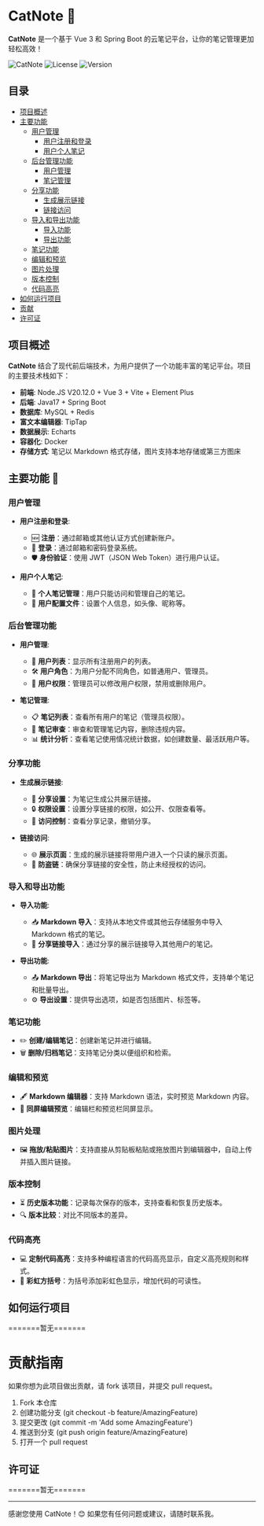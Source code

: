 # CatNote 📓

**CatNote** 是一个基于 Vue 3 和 Spring Boot 的云笔记平台，让你的笔记管理更加轻松高效！

![CatNote](https://img.shields.io/badge/Project-CatNote-brightgreen)
![License](https://img.shields.io/badge/License-MIT-blue)
![Version](https://img.shields.io/badge/Version-1.0.0-orange)

## 目录

- [项目概述](#项目概述)
- [主要功能](#主要功能-rocket)
    - [用户管理](#用户管理)
        - [用户注册和登录](#用户注册和登录)
        - [用户个人笔记](#用户个人笔记)
    - [后台管理功能](#后台管理功能)
        - [用户管理](#用户管理-1)
        - [笔记管理](#笔记管理)
    - [分享功能](#分享功能)
        - [生成展示链接](#生成展示链接)
        - [链接访问](#链接访问)
    - [导入和导出功能](#导入和导出功能)
        - [导入功能](#导入功能)
        - [导出功能](#导出功能)
    - [笔记功能](#笔记功能)
    - [编辑和预览](#编辑和预览)
    - [图片处理](#图片处理)
    - [版本控制](#版本控制)
    - [代码高亮](#代码高亮)
- [如何运行项目](#如何运行项目)
- [贡献](#贡献)
- [许可证](#许可证)

## 项目概述

**CatNote** 结合了现代前后端技术，为用户提供了一个功能丰富的笔记平台。项目的主要技术栈如下：

- **前端**: Node.JS V20.12.0 + Vue 3 + Vite + Element Plus
- **后端**: Java17 + Spring Boot
- **数据库**: MySQL + Redis
- **富文本编辑器**: TipTap
- **数据展示**: Echarts
- **容器化**: Docker
- **存储方式**: 笔记以 Markdown 格式存储，图片支持本地存储或第三方图床

## 主要功能 🚀

### 用户管理

- **用户注册和登录**:
    - 🆕 **注册**：通过邮箱或其他认证方式创建新账户。
    - 🔑 **登录**：通过邮箱和密码登录系统。
    - 🛡️ **身份验证**：使用 JWT（JSON Web Token）进行用户认证。

- **用户个人笔记**:
    - 📓 **个人笔记管理**：用户只能访问和管理自己的笔记。
    - 👤 **用户配置文件**：设置个人信息，如头像、昵称等。

### 后台管理功能

- **用户管理**:
    - 👥 **用户列表**：显示所有注册用户的列表。
    - 🛠️ **用户角色**：为用户分配不同角色，如普通用户、管理员。
    - 🔧 **用户权限**：管理员可以修改用户权限，禁用或删除用户。

- **笔记管理**:
    - 📋 **笔记列表**：查看所有用户的笔记（管理员权限）。
    - 📜 **笔记审查**：审查和管理笔记内容，删除违规内容。
    - 📊 **统计分析**：查看笔记使用情况统计数据，如创建数量、最活跃用户等。

### 分享功能

- **生成展示链接**:
    - 🔗 **分享设置**：为笔记生成公共展示链接。
    - 🔒 **权限设置**：设置分享链接的权限，如公开、仅限查看等。
    - 📜 **访问控制**：查看分享记录，撤销分享。

- **链接访问**:
    - 🌐 **展示页面**：生成的展示链接将带用户进入一个只读的展示页面。
    - 🔐 **防盗链**：确保分享链接的安全性，防止未经授权的访问。

### 导入和导出功能

- **导入功能**:
    - 📥 **Markdown 导入**：支持从本地文件或其他云存储服务中导入 Markdown 格式的笔记。
    - 🔗 **分享链接导入**：通过分享的展示链接导入其他用户的笔记。

- **导出功能**:
    - 📤 **Markdown 导出**：将笔记导出为 Markdown 格式文件，支持单个笔记和批量导出。
    - ⚙️ **导出设置**：提供导出选项，如是否包括图片、标签等。

### 笔记功能

- ✏️ **创建/编辑笔记**：创建新笔记并进行编辑。
- 🗑️ **删除/归档笔记**：支持笔记分类以便组织和检索。

### 编辑和预览

- 🖋️ **Markdown 编辑器**：支持 Markdown 语法，实时预览 Markdown 内容。
- 👀 **同屏编辑预览**：编辑栏和预览栏同屏显示。

### 图片处理

- 🖼️ **拖放/粘贴图片**：支持直接从剪贴板粘贴或拖放图片到编辑器中，自动上传并插入图片链接。

### 版本控制

- ⏳ **历史版本功能**：记录每次保存的版本，支持查看和恢复历史版本。
- 🔍 **版本比较**：对比不同版本的差异。

### 代码高亮

- 💻 **定制代码高亮**：支持多种编程语言的代码高亮显示，自定义高亮规则和样式。
- 🌈 **彩虹方括号**：为括号添加彩虹色显示，增加代码的可读性。

## 如何运行项目

=======暂无=======

# 贡献指南

如果你想为此项目做出贡献，请 fork 该项目，并提交 pull request。

1. Fork 本仓库
2. 创建功能分支 (git checkout -b feature/AmazingFeature)
3. 提交更改 (git commit -m 'Add some AmazingFeature')
4. 推送到分支 (git push origin feature/AmazingFeature)
5. 打开一个 pull request

## 许可证

=======暂无=======

---

感谢您使用 CatNote！😊 如果您有任何问题或建议，请随时联系我。
